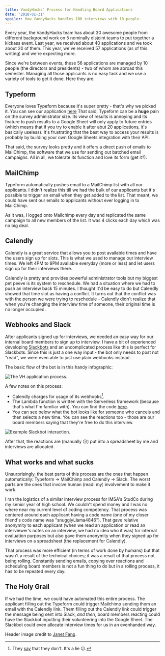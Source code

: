 ```yaml
---
title: VandyHacks' Process for Handling Board Applications
date: '2018-01-31'
spoiler: How VandyHacks handles 100 interviews with 10 people.
---
```


Every year, the VandyHacks team has about 30 awesome people from different background work on 5 nominally disjoint teams to put together a kickass event. Last year, we received about 40 applications and we took about 20 of them. This year, we've received 57 applications (as of this writing) and we're expecting more.

Since we're between events, these 56 applications are managed by 10 people (the directors and presidents) - two of whom are abroad this semester. Managing all those applicants is no easy task and we use a variety of tools to get it done. Here they are.

## Typeform

Everyone loves Typeform because it's super pretty - that's why we picked it. You can see our application [here](https://interview.vandyhacks.org) That said, Typeform can be a **huge** pain on the survey administrator size. Its view of results is annoying and its feature to push results to a Google Sheet will only apply to future entries (which means that if you try to enable it after abut 20 applications, it's basically useless). It's frustrating that the best way to access your results is probably by building your own Google Sheets integration with their API.

That said, the survey looks pretty and it offers a direct push of emails to MailChimp, the software that we use for sending out batched email campaigns. All in all, we tolerate its function and love its form (get it?).

## MailChimp

Typeform automatically pushes email to a MailChimp list with all our applicants. I didn't realize this till we had the bulk of our applicants but it's possible to trigger an email when they get added to the list. That meant, we could have sent our emails to applicants without ever logging in to MailChimp.

As it was, I logged onto Mailchimp every day and replicated the same campaign to all new members of the list. It was 4 clicks each day which was no big deal.

## Calendly

Calendly is a great service that allows you to post available times and have the users sign up for slots. This is what we used to manage our interview times. We left 4PM to 9PM available everyday (more or less) and let users sign up for their interviews there.

Calendly is pretty and provides powerful administrator tools but my biggest pet peeve is its system to reschedule. We had a situation where we had to push an interview back 15 minutes. I thought it'd be easy to do but Calendly showed that time slot as having a conflict. It turns out that the conflict was with the person we were trying to reschedule - Calendly didn't realize that when you're changing the interview time of someone, their original time is no longer occupied.

## Webhooks and Slack

After applicants signed up for interviews, we needed an easy way for our internal board members to sign up to interview. I have a bit of experienced developing [Slackbots](https://github.com/bencooper222/hibp-bot) and an uncomplicated process like this is perfect for Slackbots. Since this is just a one way input - the bot only needs to post not "read", we were even able to just use plain webhooks instead.

The basic flow of the bot is in this handy infographic:

![The VH application process.](https://blogassets.benc.io/2018/01/vandyhacks_application_infographic-minify.png)

A few notes on this process:

- Calendly charges for usage of its webhooks[^1].
- The Lambda function is written with the Serverless framework (because that's what I'm familiar with). You can find the code [here](https://github.com/bencooper222/calendly-slack-push-notifications).
- You can see below what the bot looks like for someone who cancels and then selects a new time. You can see the reactions too - those are our board members saying that they're free to do this interview.

![Example Slackbot interaction.](https://blogassets.benc.io/2018/01/example-interview-bot-interaction-min.png)

After that, the reactions are (manually 😢) put into a spreadsheet by me and interviews are allocated.

## What works and what sucks

Unsurprisingly, the best parts of this process are the ones that happen automatically: Typeform -> MailChimp and Calendly -> Slack. The worst parts are the ones that involve human (read: my) involvement to make it work.

I ran the logistics of a similar interview process for IMSA's StudCo during my senior year of high school. We couldn't spend money and I was no where near my current level of coding competency. That process was centered around each applicant having a code name (one of my closer friend's code name was "snugglyLlama4846"). That gave relative anonymity to each applicant (when we read an application or read an interviewer's notes on an interview, we had no idea who it was) for internal evaluation purposes but also gave them anonymity when they signed up for interviews on a spreadsheet (the replacement for Calendly).

That process was more efficient (in terms of work done by humans) but that wasn't a result of the technical choices; it was a result of that process not being rolling. Constantly sending emails, copying over reactions and scheduling board members is not a fun thing to do but in a rolling process, it has to be repeated every day.

## The Holy Grail

If we had the time, we could have automated this entire process. The applicant filling out the Typeform could trigger Mailchimp sending them an email with the Calendly link. Them filling out the Calendly link could trigger the message being sent into Slack, _and then_, board members reacting could have the Slackbot inputting their volunteering into the Google Sheet. The Slackbot could even allocate interview times for us in an evenhanded way.

Header image credit to [Janet Fang](https://www.flickr.com/photos/janetcfang/).

[^1]: They [say](https://developer.calendly.com/) that they don't. It's a lie 😕.
